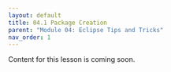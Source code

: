 ```yaml
---
layout: default
title: 04.1 Package Creation
parent: "Module 04: Eclipse Tips and Tricks"
nav_order: 1
---
```


Content for this lesson is coming soon.

